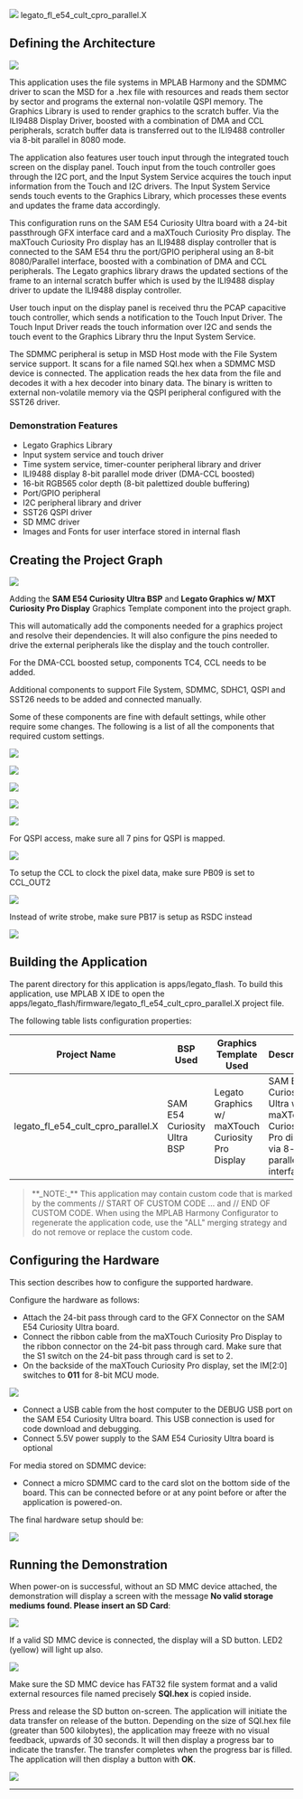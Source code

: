 
![](../../../../docs/images/mhgs.png) legato_fl_e54_cult_cpro_parallel.X

Defining the Architecture
-------------------------

![](../../../../docs/html/legato_fl_e54_cult_cpro_parallel_arch.png)

This application uses the file systems in MPLAB Harmony and the SDMMC
driver to scan the MSD for a .hex file with resources and reads them
sector by sector and programs the external non-volatile QSPI memory. The
Graphics Library is used to render graphics to the scratch buffer. Via
the ILI9488 Display Driver, boosted with a combination of DMA and CCL
peripherals, scratch buffer data is transferred out to the ILI9488
controller via 8-bit parallel in 8080 mode.

The application also features user touch input through the integrated
touch screen on the display panel. Touch input from the touch controller
goes through the I2C port, and the Input System Service acquires the
touch input information from the Touch and I2C drivers. The Input
System Service sends touch events to the Graphics Library, which
processes these events and updates the frame data accordingly.

This configuration runs on the SAM E54 Curiosity Ultra board with a
24-bit passthrough GFX interface card and a maXTouch Curiosity Pro
display. The maXTouch Curiosity Pro display has an ILI9488 display
controller that is connected to the SAM E54 thru the port/GPIO
peripheral using an 8-bit 8080/Parallel interface, boosted with
a combination of DMA and CCL peripherals. The Legato graphics library
draws the updated sections of the frame to an internal scratch buffer
which is used by the ILI9488 display driver to update the ILI9488
display controller.

User touch input on the display panel is received thru the PCAP
capacitive touch controller, which sends a notification to the Touch
Input Driver. The Touch Input Driver reads the touch information over
I2C and sends the touch event to the Graphics Library thru the Input
System Service.

The SDMMC peripheral is setup in MSD Host mode with the File System
service support. It scans for a file named SQI.hex when a SDMMC MSD
device is connected. The application reads the hex data from the
file and decodes it with a hex decoder into binary data. The binary
is written to external non-volatile memory via the QSPI peripheral
configured with the SST26 driver.

### Demonstration Features 

* Legato Graphics Library 
* Input system service and touch driver 
* Time system service, timer-counter peripheral library and driver 
* ILI9488 display 8-bit parallel mode driver (DMA-CCL boosted) 
* 16-bit RGB565 color depth (8-bit palettized double buffering) 
* Port/GPIO peripheral 
* I2C peripheral library and driver 
* SST26 QSPI driver 
* SD MMC driver 
* Images and Fonts for user interface stored in internal flash

Creating the Project Graph
--------------------------

![](../../../../docs/html/legato_fl_e54_cult_cpro_parallel_pg.png)

Adding the **SAM E54 Curiosity Ultra BSP** and **Legato Graphics w/ MXT Curiosity Pro Display** Graphics Template component into the project graph.

This will automatically add the components needed for a graphics project and resolve their dependencies. It will also configure the pins needed to drive the external peripherals like the display and the touch controller. 

For the DMA-CCL boosted setup, components TC4, CCL needs to be added. 

Additional components to support File System, SDMMC, SDHC1, QSPI and SST26 needs to be added and connected manually. 

Some of these components are fine with default settings, while other require some changes. The following is a list of all the components that required custom settings. 

![](../../../../docs/html/legato_qs_e54_cult_cpro_parallel_pg1.png)

![](../../../../docs/html/legato_qs_e54_cult_cpro_parallel_pg2.png)

![](../../../../docs/html/legato_qs_e54_cult_cpro_parallel_pg5.png)

![](../../../../docs/html/legato_fl_e54_cult_cpro_parallel.X_conf1.png)

![](../../../../docs/html/legato_fl_e54_cult_cpro_parallel.X_conf3.png)

For QSPI access, make sure all 7 pins for QSPI is mapped.

![](../../../../docs/html/legato_fl_e54_cult_cpro_parallel.X_conf4.png)

To setup the CCL to clock the pixel data, make sure PB09 is set to CCL_OUT2 

![](../../../../docs/html/legato_fl_e54_cult_cpro_parallel.X_conf5.png)

Instead of write strobe, make sure PB17 is setup as RSDC instead

![](../../../../docs/html/legato_fl_e54_cult_cpro_parallel.X_conf6.png)


Building the Application
------------------------

The parent directory for this application is apps/legato_flash. To build this application, use MPLAB X IDE to open the apps/legato_flash/firmware/legato_fl_e54_cult_cpro_parallel.X project file.

The following table lists configuration properties:

| Project Name  | BSP Used |Graphics Template Used | Description |
|---------------| ---------|---------------| ---------|
| legato_fl_e54_cult_cpro_parallel.X | SAM E54 Curiosity Ultra BSP | Legato Graphics w/ maXTouch Curiosity Pro Display | SAM E54 Curiosity Ultra w/ maXTouch Curiosity Pro display via 8-bit parallel interface |

> \*\*\_NOTE:\_\*\* This application may contain custom code that is marked by the comments // START OF CUSTOM CODE ... and // END OF CUSTOM CODE. When using the MPLAB Harmony Configurator to regenerate the application code, use the "ALL" merging strategy and do not remove or replace the custom code.

Configuring the Hardware
--------------------------

This section describes how to configure the supported hardware. 

Configure the hardware as follows: 

* Attach the 24-bit pass through card to the GFX Connector on the SAM E54 Curiosity Ultra board. 
* Connect the ribbon cable from the maXTouch Curiosity Pro Display to the ribbon connector on the 24-bit pass through card. Make sure that the S1 switch on the 24-bit pass through card is set to 2. 
* On the backside of the maXTouch Curiosity Pro display, set the IM[2:0] switches to **011** for 8-bit MCU mode. 

![](../../../../docs/html/cpro_8_bit_parallel_conf.png)

* Connect a USB cable from the host computer to the DEBUG USB port on the SAM E54 Curiosity Ultra board. This USB connection is used for code download and debugging. 
* Connect 5.5V power supply to the SAM E54 Curiosity Ultra board is optional 

For media stored on SDMMC device: 

* Connect a micro SDMMC card to the card slot on the bottom side of the board. This can be connected before or at any point before or after the application is powered-on.

The final hardware setup should be: 

![](../../../../docs/html/legato_qs_e54_cult_cpro_parallel_conf1.png)


Running the Demonstration
--------------------------

When power-on is successful, without an SD MMC device attached, the demonstration will display a screen with the message **No valid storage mediums found. Please insert an SD Card**:

![](../../../../docs/html/legato_fl_e54_cult_cpro_parallel_run1.png)

If a valid SD MMC device is connected, the display will a SD button. LED2 (yellow) will light up also.

![](../../../../docs/html/legato_fl_e54_cult_cpro_parallel_run2.png)

Make sure the SD MMC device has FAT32 file system format and a valid external resources file named precisely **SQI.hex** is copied inside.

Press and release the SD button on-screen. The application will initiate the data transfer on release of the button. Depending on the size of SQI.hex file (greater than 500 kilobytes), the application may freeze with no visual feedback, upwards of 30 seconds. It will then display a progress bar to indicate the transfer. The transfer completes when the progress bar is filled. The application will then display a button with **OK**.

![](../../../../docs/html/legato_fl_e54_cult_cpro_parallel_run3.png)

* * * * *

